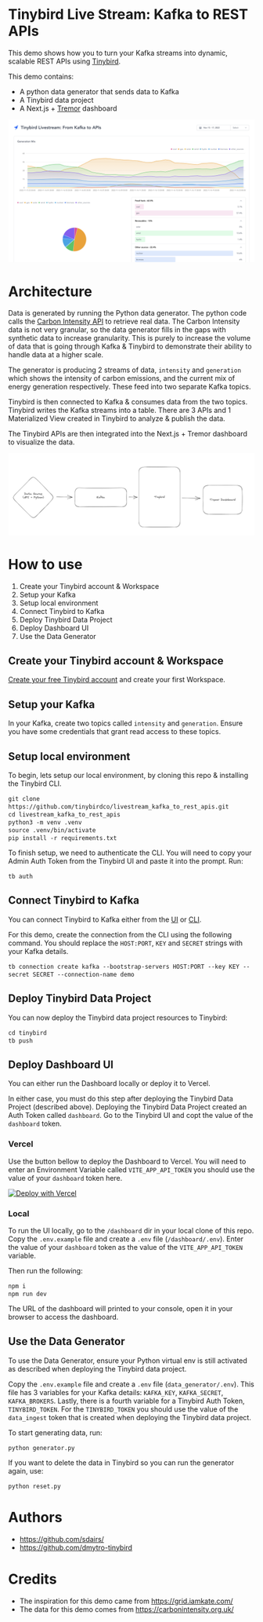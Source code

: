 # Tinybird Live Stream: Kafka to REST APIs

This demo shows how you to turn your Kafka streams into dynamic, scalable REST APIs using [Tinybird](https://tinybird.co).

This demo contains:
- A python data generator that sends data to Kafka
- A Tinybird data project
- A Next.js + [Tremor](https://www.tremor.so/) dashboard

![Dashboard screenshot](dashboard-screenshot.png)


# Architecture

Data is generated by running the Python data generator. The python code calls the [Carbon Intensity API]() to retrieve real data. The Carbon Intensity data is not very granular, so the data generator fills in the gaps with synthetic data to increase granularity. This is purely to increase the volume of data that is going through Kafka & Tinybird to demonstrate their ability to handle data at a higher scale.

The generator is producing 2 streams of data, `intensity` and `generation` which shows the intensity of carbon emissions, and the current mix of energy generation respectively. These feed into two separate Kafka topics.

Tinybird is then connected to Kafka & consumes data from the two topics. Tinybird writes the Kafka streams into a table. There are 3 APIs and 1 Materialized View created in Tinybird to analyze & publish the data.

The Tinybird APIs are then integrated into the Next.js + Tremor dashboard to visualize the data.

![Demo architecture](architecture.png)

# How to use

1. Create your Tinybird account & Workspace
2. Setup your Kafka
3. Setup local environment
4. Connect Tinybird to Kafka
5. Deploy Tinybird Data Project
6. Deploy Dashboard UI
7. Use the Data Generator

## Create your Tinybird account & Workspace

[Create your free Tinybird account](https://www.tinybird.co/docs/index.html#start-building-for-free) and create your first Workspace. 

## Setup your Kafka

In your Kafka, create two topics called `intensity` and `generation`. Ensure you have some credentials that grant read access to these topics.

## Setup local environment

To begin, lets setup our local environment, by cloning this repo & installing the Tinybird CLI. 

```
git clone https://github.com/tinybirdco/livestream_kafka_to_rest_apis.git
cd livestream_kafka_to_rest_apis
python3 -m venv .venv
source .venv/bin/activate
pip install -r requirements.txt
```

To finish setup, we need to authenticate the CLI. You will need to copy your Admin Auth Token from the Tinybird UI and paste it into the prompt. Run:

```
tb auth 
```

## Connect Tinybird to Kafka

You can connect Tinybird to Kafka either from the [UI](https://www.tinybird.co/docs/concepts/data-sources.html#kafka) or [CLI](https://www.tinybird.co/docs/concepts/data-sources.html#id2).

For this demo, create the connection from the CLI using the following command. You should replace the `HOST:PORT`, `KEY` and `SECRET` strings with your Kafka details.

```
tb connection create kafka --bootstrap-servers HOST:PORT --key KEY --secret SECRET --connection-name demo
```

## Deploy Tinybird Data Project

You can now deploy the Tinybird data project resources to Tinybird:

```
cd tinybird
tb push
```

## Deploy Dashboard UI

You can either run the Dashboard locally or deploy it to Vercel.

In either case, you must do this step after deploying the Tinybird Data Project (described above). Deploying the Tinybird Data Project created an Auth Token called `dashboard`. Go to the Tinybird UI and copt the value of the `dashboard` token.

### Vercel

Use the button bellow to deploy the Dashboard to Vercel. You will need to enter an Environment Variable called `VITE_APP_API_TOKEN` you should use the value of your `dashboard` token here.

[![Deploy with Vercel](https://vercel.com/button)](https://vercel.com/new/clone?repository-url=https%3A%2F%2Fgithub.com%2Ftinybirdco%2Flivestream_kafka_to_rest_apis&env=VITE_APP_API_TOKEN&envDescription=A%20Tinybird%20Auth%20Token%20with%20read%20access%20to%20the%20APIs&envLink=https%3A%2F%2Fgithub.com%2Ftinybirdco%2Flivestream_kafka_to_rest_apis%23how-to-use&project-name=tinybird-kafka-to-apis&repository-name=tinybird-kafka-to-apis&root-directory=dashboard)

### Local

To run the UI locally, go to the `/dashboard` dir in your local clone of this repo. Copy the `.env.example` file and create a `.env` file (`/dashboard/.env`). Enter the value of your `dashboard` token as the value of the `VITE_APP_API_TOKEN` variable.

Then run the following:

```
npm i
npm run dev
```

The URL of the dashboard will printed to your console, open it in your browser to access the dashboard.

## Use the Data Generator

To use the Data Generator, ensure your Python virtual env is still activated as described when deploying the Tinybird data project.

Copy the `.env.example` file and create a `.env` file (`data_generator/.env`). This file has 3 variables for your Kafka details: `KAFKA_KEY`, `KAFKA_SECRET`, `KAFKA_BROKERS`. Lastly, there is a fourth variable for a Tinybird Auth Token, `TINYBIRD_TOKEN`. For the `TINYBIRD_TOKEN` you should use the value of the `data_ingest` token that is created when deploying the Tinybird data project.

To start generating data, run:

```
python generator.py
```

If you want to delete the data in Tinybird so you can run the generator again, use:

```
python reset.py
```

# Authors

- https://github.com/sdairs/ 
- https://github.com/dmytro-tinybird

# Credits

- The inspiration for this demo came from https://grid.iamkate.com/
- The data for this demo comes from https://carbonintensity.org.uk/
